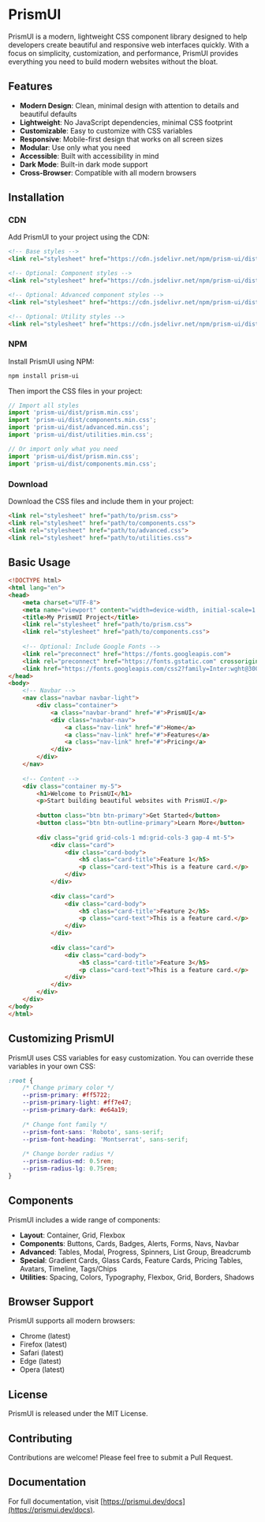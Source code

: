 # PrismUI

PrismUI is a modern, lightweight CSS component library designed to help developers create beautiful and responsive web interfaces quickly. With a focus on simplicity, customization, and performance, PrismUI provides everything you need to build modern websites without the bloat.

## Features

- **Modern Design**: Clean, minimal design with attention to details and beautiful defaults
- **Lightweight**: No JavaScript dependencies, minimal CSS footprint
- **Customizable**: Easy to customize with CSS variables
- **Responsive**: Mobile-first design that works on all screen sizes
- **Modular**: Use only what you need
- **Accessible**: Built with accessibility in mind
- **Dark Mode**: Built-in dark mode support
- **Cross-Browser**: Compatible with all modern browsers

## Installation

### CDN

Add PrismUI to your project using the CDN:

```html
<!-- Base styles -->
<link rel="stylesheet" href="https://cdn.jsdelivr.net/npm/prism-ui/dist/prism.min.css">

<!-- Optional: Component styles -->
<link rel="stylesheet" href="https://cdn.jsdelivr.net/npm/prism-ui/dist/components.min.css">

<!-- Optional: Advanced component styles -->
<link rel="stylesheet" href="https://cdn.jsdelivr.net/npm/prism-ui/dist/advanced.min.css">

<!-- Optional: Utility styles -->
<link rel="stylesheet" href="https://cdn.jsdelivr.net/npm/prism-ui/dist/utilities.min.css">
```

### NPM

Install PrismUI using NPM:

```bash
npm install prism-ui
```

Then import the CSS files in your project:

```js
// Import all styles
import 'prism-ui/dist/prism.min.css';
import 'prism-ui/dist/components.min.css';
import 'prism-ui/dist/advanced.min.css';
import 'prism-ui/dist/utilities.min.css';

// Or import only what you need
import 'prism-ui/dist/prism.min.css';
import 'prism-ui/dist/components.min.css';
```

### Download

Download the CSS files and include them in your project:

```html
<link rel="stylesheet" href="path/to/prism.css">
<link rel="stylesheet" href="path/to/components.css">
<link rel="stylesheet" href="path/to/advanced.css">
<link rel="stylesheet" href="path/to/utilities.css">
```

## Basic Usage

```html
<!DOCTYPE html>
<html lang="en">
<head>
    <meta charset="UTF-8">
    <meta name="viewport" content="width=device-width, initial-scale=1.0">
    <title>My PrismUI Project</title>
    <link rel="stylesheet" href="path/to/prism.css">
    <link rel="stylesheet" href="path/to/components.css">
    
    <!-- Optional: Include Google Fonts -->
    <link rel="preconnect" href="https://fonts.googleapis.com">
    <link rel="preconnect" href="https://fonts.gstatic.com" crossorigin>
    <link href="https://fonts.googleapis.com/css2?family=Inter:wght@300;400;500;600;700&family=Plus+Jakarta+Sans:wght@400;500;600;700&display=swap" rel="stylesheet">
</head>
<body>
    <!-- Navbar -->
    <nav class="navbar navbar-light">
        <div class="container">
            <a class="navbar-brand" href="#">PrismUI</a>
            <div class="navbar-nav">
                <a class="nav-link" href="#">Home</a>
                <a class="nav-link" href="#">Features</a>
                <a class="nav-link" href="#">Pricing</a>
            </div>
        </div>
    </nav>
    
    <!-- Content -->
    <div class="container my-5">
        <h1>Welcome to PrismUI</h1>
        <p>Start building beautiful websites with PrismUI.</p>
        
        <button class="btn btn-primary">Get Started</button>
        <button class="btn btn-outline-primary">Learn More</button>
        
        <div class="grid grid-cols-1 md:grid-cols-3 gap-4 mt-5">
            <div class="card">
                <div class="card-body">
                    <h5 class="card-title">Feature 1</h5>
                    <p class="card-text">This is a feature card.</p>
                </div>
            </div>
            
            <div class="card">
                <div class="card-body">
                    <h5 class="card-title">Feature 2</h5>
                    <p class="card-text">This is a feature card.</p>
                </div>
            </div>
            
            <div class="card">
                <div class="card-body">
                    <h5 class="card-title">Feature 3</h5>
                    <p class="card-text">This is a feature card.</p>
                </div>
            </div>
        </div>
    </div>
</body>
</html>
```

## Customizing PrismUI

PrismUI uses CSS variables for easy customization. You can override these variables in your own CSS:

```css
:root {
    /* Change primary color */
    --prism-primary: #ff5722;
    --prism-primary-light: #ff7e47;
    --prism-primary-dark: #e64a19;
    
    /* Change font family */
    --prism-font-sans: 'Roboto', sans-serif;
    --prism-font-heading: 'Montserrat', sans-serif;
    
    /* Change border radius */
    --prism-radius-md: 0.5rem;
    --prism-radius-lg: 0.75rem;
}
```

## Components

PrismUI includes a wide range of components:

- **Layout**: Container, Grid, Flexbox
- **Components**: Buttons, Cards, Badges, Alerts, Forms, Navs, Navbar
- **Advanced**: Tables, Modal, Progress, Spinners, List Group, Breadcrumb
- **Special**: Gradient Cards, Glass Cards, Feature Cards, Pricing Tables, Avatars, Timeline, Tags/Chips
- **Utilities**: Spacing, Colors, Typography, Flexbox, Grid, Borders, Shadows

## Browser Support

PrismUI supports all modern browsers:

- Chrome (latest)
- Firefox (latest)
- Safari (latest)
- Edge (latest)
- Opera (latest)

## License

PrismUI is released under the MIT License.

## Contributing

Contributions are welcome! Please feel free to submit a Pull Request.

## Documentation

For full documentation, visit [https://prismui.dev/docs](https://prismui.dev/docs).